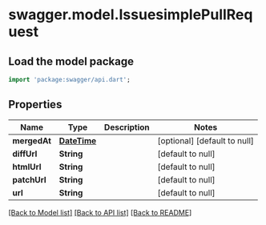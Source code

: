 # swagger.model.IssuesimplePullRequest

## Load the model package
```dart
import 'package:swagger/api.dart';
```

## Properties
Name | Type | Description | Notes
------------ | ------------- | ------------- | -------------
**mergedAt** | [**DateTime**](DateTime.md) |  | [optional] [default to null]
**diffUrl** | **String** |  | [default to null]
**htmlUrl** | **String** |  | [default to null]
**patchUrl** | **String** |  | [default to null]
**url** | **String** |  | [default to null]

[[Back to Model list]](../README.md#documentation-for-models) [[Back to API list]](../README.md#documentation-for-api-endpoints) [[Back to README]](../README.md)

